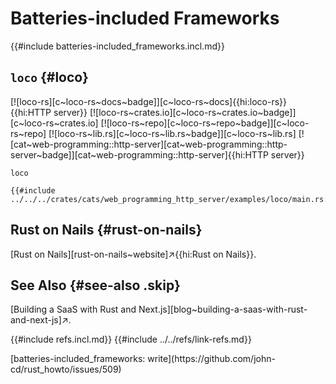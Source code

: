 # Batteries-included Frameworks

{{#include batteries-included_frameworks.incl.md}}

## `loco` {#loco}

[![loco-rs][c~loco-rs~docs~badge]][c~loco-rs~docs]{{hi:loco-rs}}{{hi:HTTP server}}
[![loco-rs~crates.io][c~loco-rs~crates.io~badge]][c~loco-rs~crates.io]
[![loco-rs~repo][c~loco-rs~repo~badge]][c~loco-rs~repo]
[![loco-rs~lib.rs][c~loco-rs~lib.rs~badge]][c~loco-rs~lib.rs]
[![cat~web-programming::http-server][cat~web-programming::http-server~badge]][cat~web-programming::http-server]{{hi:HTTP server}}

`loco`

```rust,editable
{{#include ../../../crates/cats/web_programming_http_server/examples/loco/main.rs:example}}
```

## Rust on Nails {#rust-on-nails}

[Rust on Nails][rust-on-nails~website]↗{{hi:Rust on Nails}}.

## See Also {#see-also .skip}

[Building a SaaS with Rust and Next.js][blog~building-a-saas-with-rust-and-next-js]↗.

{{#include refs.incl.md}}
{{#include ../../refs/link-refs.md}}

<div class="hidden">
[batteries-included_frameworks: write](https://github.com/john-cd/rust_howto/issues/509)
</div>
